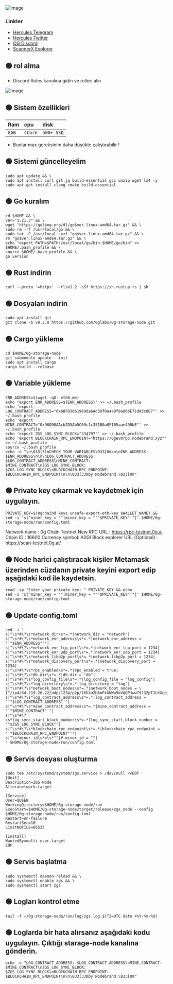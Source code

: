 ![image](https://github.com/HerculesNode/0G-Newton/assets/101635385/9f3bd440-d371-47b5-afcd-f0d0f4e342d1)



### Linkler
 * [Hercules Telegram](https://t.me/HerculesNode)
 * [Hercules Twitter](https://twitter.com/Herculesnode)
 * [OG Discord](https://discord.gg/0glabs)
 * [ScannerX Explorer](https://explorer.scannerx.net/0G-Testnet/staking)


## 🟢 rol alma

- Discord Roles kanalına gidin ve rolleri alın

![image](https://github.com/HerculesNode/0G-Testnet/assets/101635385/c2ddbff1-1989-4f63-8b20-cf3ebb368442)


## 🟢 Sistem özellikleri
| Ram | cpu     | disk                      |
| :-------- | :------- | :-------------------------------- |
| `8GB`      | `4Core` | `500+ SSD` |

- Bunlar max gereksinim daha düşükte çalıştırabilir !

## 🟢 Sistemi güncelleyelim
```shell
sudo apt update && \
sudo apt install curl git jq build-essential gcc unzip wget lz4 -y
sudo apt-get install clang cmake build-essential
```

## 🟢 Go kuralım
```shell
cd $HOME && \
ver="1.21.3" && \
wget "https://golang.org/dl/go$ver.linux-amd64.tar.gz" && \
sudo rm -rf /usr/local/go && \
sudo tar -C /usr/local -xzf "go$ver.linux-amd64.tar.gz" && \
rm "go$ver.linux-amd64.tar.gz" && \
echo "export PATH=$PATH:/usr/local/go/bin:$HOME/go/bin" >> $HOME/.bash_profile && \
source $HOME/.bash_profile && \
go version
```

## 🟢 Rust indirin
```shell
curl --proto '=https' --tlsv1.2 -sSf https://sh.rustup.rs | sh
```

## 🟢 Dosyaları indirin
```shell
sudo apt install git
git clone -b v0.3.0 https://github.com/0glabs/0g-storage-node.git
```

## 🟢 Cargo yükleme
```shell
cd $HOME/0g-storage-node
git submodule update --init
sudo apt install cargo
cargo build --release
```

## 🟢 Variable yükleme
```shell
ENR_ADDRESS=$(wget -qO- eth0.me)
echo "export ENR_ADDRESS=${ENR_ADDRESS}" >> ~/.bash_profile
echo 'export LOG_CONTRACT_ADDRESS="0xb8F03061969da6Ad38f0a4a9f8a86bE71dA3c8E7"' >> ~/.bash_profile
echo 'export MINE_CONTRACT="0x96D90AAcb2D5Ab5C69c1c351B0a0F105aae490bE"' >> ~/.bash_profile
echo 'export ZGS_LOG_SYNC_BLOCK="334797"' >> ~/.bash_profile
echo 'export BLOCKCHAIN_RPC_ENDPOINT="https://0gevmrpc.nodebrand.xyz"' >> ~/.bash_profile
source ~/.bash_profile
echo -e "\n\033[31mCHECK YOUR VARIABLES\033[0m\n\nENR_ADDRESS: $ENR_ADDRESS\n\n\nLOG_CONTRACT_ADDRESS: $LOG_CONTRACT_ADDRESS\nMINE_CONTRACT: $MINE_CONTRACT\nZGS_LOG_SYNC_BLOCK: $ZGS_LOG_SYNC_BLOCK\nBLOCKCHAIN_RPC_ENDPOINT: $BLOCKCHAIN_RPC_ENDPOINT\n\n\033[33mby Nodebrand.\033[0m"
```

## 🟢 Private key çıkarmak ve kaydetmek için uygulayın.
```shell
PRIVATE_KEY=$(0gchaind keys unsafe-export-eth-key $WALLET_NAME) &&
sed -i 's|^miner_key = ""|miner_key = "'"$PRIVATE_KEY"'"|' $HOME/0g-storage-node/run/config.toml
```

Network name : 0g Chain Testnet
New RPC URL : https://rpc-testnet.0g.ai
Chain ID : 16600
Currency symbol: A0GI
Block explorer URL (Optional) : https://scan-testnet.0g.ai/


## 🟢 Node harici çalıştıracak kişiler Metamask üzerinden cüzdanın private keyini export edip aşağıdaki kod ile kaydetsin.
```shell
read -sp "Enter your private key: " PRIVATE_KEY && echo
sed -i 's|^miner_key = ""|miner_key = "'"$PRIVATE_KEY"'"|' $HOME/0g-storage-node/run/config.toml
```

## 🟢 Update config.toml 
```shell
sed -i '
s|^\s*#\?\s*network_dir\s*=.*|network_dir = "network"|
s|^\s*#\?\s*network_enr_address\s*=.*|network_enr_address = "'"$ENR_ADDRESS"'"|
s|^\s*#\?\s*network_enr_tcp_port\s*=.*|network_enr_tcp_port = 1234|
s|^\s*#\?\s*network_enr_udp_port\s*=.*|network_enr_udp_port = 1234|
s|^\s*#\?\s*network_libp2p_port\s*=.*|network_libp2p_port = 1234|
s|^\s*#\?\s*network_discovery_port\s*=.*|network_discovery_port = 1234|
s|^\s*#\?\s*rpc_enabled\s*=.*|rpc_enabled = true|
s|^\s*#\?\s*db_dir\s*=.*|db_dir = "db"|
s|^\s*#\?\s*log_config_file\s*=.*|log_config_file = "log_config"|
s|^\s*#\?\s*log_directory\s*=.*|log_directory = "log"|
s|^\s*#\?\s*network_boot_nodes\s*=.*|network_boot_nodes = \["/ip4/54.219.26.22/udp/1234/p2p/16Uiu2HAmPxGNWu9eVAQPJww79J32pTJLKGcpjRMb4Qb8xxKkyuG1","/ip4/52.52.127.117/udp/1234/p2p/16Uiu2HAm93Hd5azfhkGBbkx1zero3nYHvfjQYM2NtiW4R3r5bE2g"\]|
s|^\s*#\?\s*log_contract_address\s*=.*|log_contract_address = "'"$LOG_CONTRACT_ADDRESS"'"|
s|^\s*#\?\s*mine_contract_address\s*=.*|mine_contract_address = "'"$MINE_CONTRACT"'"|
s|^\s*#\?\s*log_sync_start_block_number\s*=.*|log_sync_start_block_number = '"$ZGS_LOG_SYNC_BLOCK"'|
s|^\s*#\?\s*blockchain_rpc_endpoint\s*=.*|blockchain_rpc_endpoint = "'"$BLOCKCHAIN_RPC_ENDPOINT"'"|
s|^\s*miner_id\s*=\s*""|# miner_id = ""|
' $HOME/0g-storage-node/run/config.toml
```

## 🟢 Servis dosyası oluşturma
```shell
sudo tee /etc/systemd/system/zgs.service > /dev/null <<EOF
[Unit]
Description=ZGS Node
After=network.target

[Service]
User=$USER
WorkingDirectory=$HOME/0g-storage-node/run
ExecStart=$HOME/0g-storage-node/target/release/zgs_node --config $HOME/0g-storage-node/run/config.toml
Restart=on-failure
RestartSec=10
LimitNOFILE=65535

[Install]
WantedBy=multi-user.target
EOF
```

## 🟢 Servis başlatma
```shell
sudo systemctl daemon-reload && \
sudo systemctl enable zgs && \
sudo systemctl start zgs
```

## 🟢 Logları kontrol etme
```shell
tail -f ~/0g-storage-node/run/log/zgs.log.$(TZ=UTC date +%Y-%m-%d)
```

## 🟢 Loglarda bir hata alırsanız aşağıdaki kodu uygulayın. Çıktığı starage-node kanalına gönderin.
```shell
echo -e "LOG_CONTRACT_ADDRESS: $LOG_CONTRACT_ADDRESS\nMINE_CONTRACT: $MINE_CONTRACT\nZGS_LOG_SYNC_BLOCK: $ZGS_LOG_SYNC_BLOCK\nBLOCKCHAIN_RPC_ENDPOINT: $BLOCKCHAIN_RPC_ENDPOINT\n\n\033[33mby Nodebrand.\033[0m"
```
